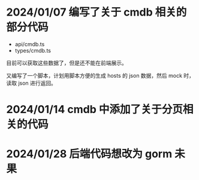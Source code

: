# 2024/01/07 编写了关于 cmdb 相关的部分代码 

* api/cmdb.ts
* types/cmdb.ts

目前可以获取这些数据了，但是还不能在前端展示。

又编写了一个脚本，计划用脚本方便的生成 hosts 的 json 数据，然后 mock 时，读取 json 进行返回。

# 2024/01/14 cmdb 中添加了关于分页相关的代码

# 2024/01/28 后端代码想改为 gorm 未果


